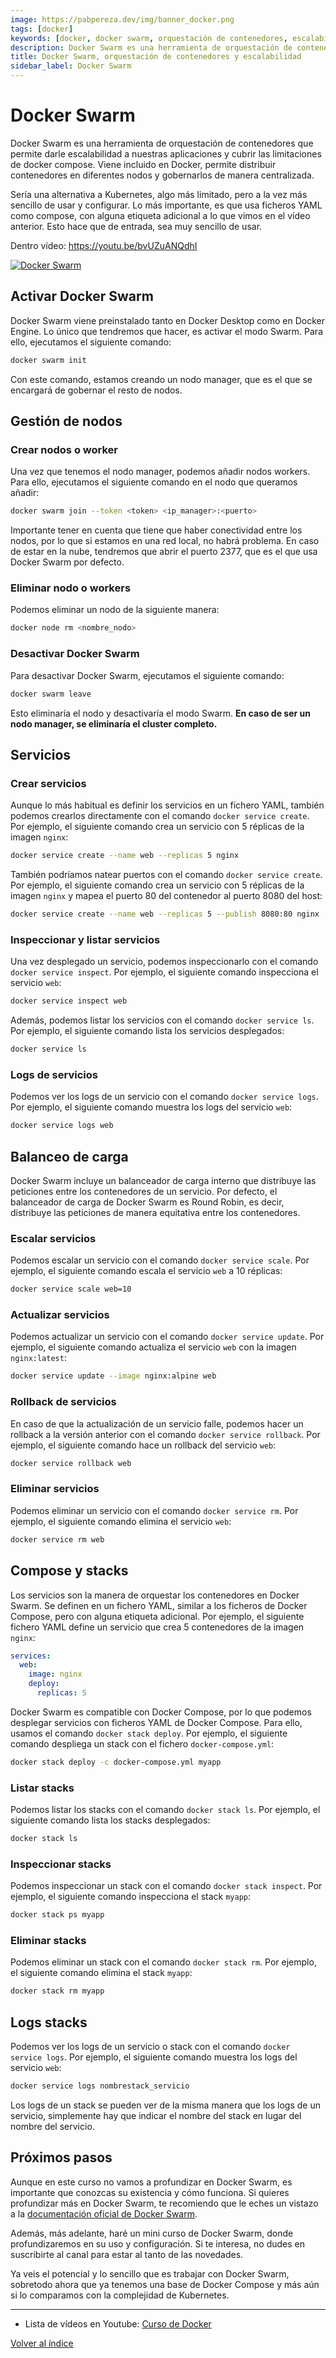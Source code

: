 ```yaml
---
image: https://pabpereza.dev/img/banner_docker.png
tags: [docker]
keywords: [docker, docker swarm, orquestación de contenedores, escalabilidad docker, docker compose, tutorial docker swarm, balanceo de carga docker]
description: Docker Swarm es una herramienta de orquestación de contenedores que permite darle escalabilidad a nuestras aplicaciones y cubrir las limitaciones de docker compose. Viene incluido en Docker, permite distribuir contenedores en diferentes nodos y gobernarlos de manera centralizada.
title: Docker Swarm, orquestación de contenedores y escalabilidad 
sidebar_label: Docker Swarm
---
```


# Docker Swarm 
Docker Swarm es una herramienta de orquestación de contenedores que permite darle escalabilidad a nuestras aplicaciones y cubrir las limitaciones de docker compose. Viene incluido en Docker, permite distribuir contenedores en diferentes nodos y gobernarlos de manera centralizada. 

Sería una alternativa a Kubernetes, algo más limitado, pero a la vez más sencillo de usar y configurar. Lo más importante, es que usa ficheros YAML como compose, con alguna etiqueta adicional a lo que vimos en el vídeo anterior. Esto hace que de entrada, sea muy sencillo de usar. 

Dentro vídeo: https://youtu.be/bvUZuANQdhI

[![Docker Swarm](https://img.youtube.com/vi/bvUZuANQdhI/maxresdefault.jpg )](https://www.youtube.com/watch?v=bvUZuANQdhI)


## Activar Docker Swarm
Docker Swarm viene preinstalado tanto en Docker Desktop como en Docker Engine. Lo único que tendremos que hacer, es activar el modo Swarm. Para ello, ejecutamos el siguiente comando:
```bash
docker swarm init
```
Con este comando, estamos creando un nodo manager, que es el que se encargará de gobernar el resto de nodos.

## Gestión de nodos

### Crear nodos o worker
Una vez que tenemos el nodo manager, podemos añadir nodos workers. Para ello, ejecutamos el siguiente comando en el nodo que queramos añadir:
```bash
docker swarm join --token <token> <ip_manager>:<puerto>
```

Importante tener en cuenta que tiene que haber conectividad entre los nodos, por lo que si estamos en una red local, no habrá problema. En caso de estar en la nube, tendremos que abrir el puerto 2377, que es el que usa Docker Swarm por defecto.

### Eliminar nodo o workers
Podemos eliminar un nodo de la siguiente manera:
```bash
docker node rm <nombre_nodo>
```

### Desactivar Docker Swarm
Para desactivar Docker Swarm, ejecutamos el siguiente comando:
```bash
docker swarm leave
```
Esto eliminaría el nodo y desactivaría el modo Swarm. **En caso de ser un nodo manager, se eliminaría el cluster completo.**


## Servicios

### Crear servicios
Aunque lo más habitual es definir los servicios en un fichero YAML, también podemos crearlos directamente con el comando `docker service create`. Por ejemplo, el siguiente comando crea un servicio con 5 réplicas de la imagen `nginx`:
```bash
docker service create --name web --replicas 5 nginx
```

También podríamos natear puertos con el comando `docker service create`. Por ejemplo, el siguiente comando crea un servicio con 5 réplicas de la imagen `nginx` y mapea el puerto 80 del contenedor al puerto 8080 del host:
```bash
docker service create --name web --replicas 5 --publish 8080:80 nginx
```


### Inspeccionar y listar servicios
Una vez desplegado un servicio, podemos inspeccionarlo con el comando `docker service inspect`. Por ejemplo, el siguiente comando inspecciona el servicio `web`:
```bash
docker service inspect web
```

Además, podemos listar los servicios con el comando `docker service ls`. Por ejemplo, el siguiente comando lista los servicios desplegados:
```bash
docker service ls
```

### Logs de servicios
Podemos ver los logs de un servicio con el comando `docker service logs`. Por ejemplo, el siguiente comando muestra los logs del servicio `web`:
```bash
docker service logs web
```



## Balanceo de carga
Docker Swarm incluye un balanceador de carga interno que distribuye las peticiones entre los contenedores de un servicio. Por defecto, el balanceador de carga de Docker Swarm es Round Robin, es decir, distribuye las peticiones de manera equitativa entre los contenedores.




### Escalar servicios
Podemos escalar un servicio con el comando `docker service scale`. Por ejemplo, el siguiente comando escala el servicio `web` a 10 réplicas:
```bash
docker service scale web=10
```


### Actualizar servicios
Podemos actualizar un servicio con el comando `docker service update`. Por ejemplo, el siguiente comando actualiza el servicio `web` con la imagen `nginx:latest`:
```bash
docker service update --image nginx:alpine web
```

### Rollback de servicios
En caso de que la actualización de un servicio falle, podemos hacer un rollback a la versión anterior con el comando `docker service rollback`. Por ejemplo, el siguiente comando hace un rollback del servicio `web`:
```bash
docker service rollback web
```

### Eliminar servicios
Podemos eliminar un servicio con el comando `docker service rm`. Por ejemplo, el siguiente comando elimina el servicio `web`:
```bash
docker service rm web
```


## Compose y stacks
Los servicios son la manera de orquestar los contenedores en Docker Swarm. Se definen en un fichero YAML, similar a los ficheros de Docker Compose, pero con alguna etiqueta adicional. Por ejemplo, el siguiente fichero YAML define un servicio que crea 5 contenedores de la imagen `nginx`:

```yaml
services:
  web:
    image: nginx
    deploy:
      replicas: 5
```


Docker Swarm es compatible con Docker Compose, por lo que podemos desplegar servicios con ficheros YAML de Docker Compose. Para ello, usamos el comando `docker stack deploy`. Por ejemplo, el siguiente comando despliega un stack con el fichero `docker-compose.yml`:
```bash
docker stack deploy -c docker-compose.yml myapp
```

### Listar stacks
Podemos listar los stacks con el comando `docker stack ls`. Por ejemplo, el siguiente comando lista los stacks desplegados:
```bash
docker stack ls
```

### Inspeccionar stacks
Podemos inspeccionar un stack con el comando `docker stack inspect`. Por ejemplo, el siguiente comando inspecciona el stack `myapp`:
```bash
docker stack ps myapp
```

### Eliminar stacks
Podemos eliminar un stack con el comando `docker stack rm`. Por ejemplo, el siguiente comando elimina el stack `myapp`:
```bash
docker stack rm myapp
```

## Logs  stacks
Podemos ver los logs de un servicio o stack con el comando `docker service logs`. Por ejemplo, el siguiente comando muestra los logs del servicio `web`:
```bash
docker service logs nombrestack_servicio
```

Los logs de un stack se pueden ver de la misma manera que los logs de un servicio, simplemente hay que indicar el nombre del stack en lugar del nombre del servicio.


## Próximos pasos
Aunque en este curso no vamos a profundizar en Docker Swarm, es importante que conozcas su existencia y cómo funciona. Si quieres profundizar más en Docker Swarm, te recomiendo que le eches un vistazo a la [documentación oficial de Docker Swarm](https://docs.docker.com/engine/swarm/).

Además, más adelante, haré un mini curso de Docker Swarm, donde profundizaremos en su uso y configuración. Si te interesa, no dudes en suscribirte al canal para estar al tanto de las novedades.

Ya veis el potencial y lo sencillo que es trabajar con Docker Swarm, sobretodo ahora que ya tenemos una base de Docker Compose y más aún si lo comparamos con la complejidad de Kubernetes.



---
* Lista de vídeos en Youtube: [Curso de Docker](https://www.youtube.com/playlist?list=PLQhxXeq1oc2n7YnjRhq7qVMzZWtDY7Zz0)

[Volver al índice](README.md#índice)


